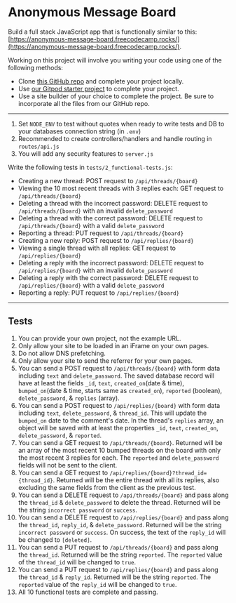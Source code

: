 # Anonymous Message Board
Build a full stack JavaScript app that is functionally similar to this: [https://anonymous-message-board.freecodecamp.rocks/](https://anonymous-message-board.freecodecamp.rocks/).

Working on this project will involve you writing your code using one of the following methods:

- Clone [this GitHub repo](https://github.com/freeCodeCamp/boilerplate-project-messageboard/) and complete your project locally.
- Use [our Gitpod starter project](https://gitpod.io/?autostart=true#https://github.com/freeCodeCamp/boilerplate-project-messageboard/) to complete your project.
- Use a site builder of your choice to complete the project. Be sure to incorporate all the files from our GitHub repo.

---

1. Set `NODE_ENV` to test without quotes when ready to write tests and DB to your databases connection string (in `.env`)
2. Recommended to create controllers/handlers and handle routing in `routes/api.js`
3. You will add any security features to `server.js`

Write the following tests in `tests/2_functional-tests.js`:

- Creating a new thread: POST request to `/api/threads/{board}`
- Viewing the 10 most recent threads with 3 replies each: GET request to `/api/threads/{board}`
- Deleting a thread with the incorrect password: DELETE request to `/api/threads/{board}` with an invalid `delete_password`
- Deleting a thread with the correct password: DELETE request to `/api/threads/{board}` with a valid `delete_password`
- Reporting a thread: PUT request to `/api/threads/{board}`
- Creating a new reply: POST request to `/api/replies/{board}`
- Viewing a single thread with all replies: GET request to `/api/replies/{board}`
- Deleting a reply with the incorrect password: DELETE request to `/api/replies/{board}` with an invalid `delete_password`
- Deleting a reply with the correct password: DELETE request to `/api/replies/{board}` with a valid `delete_password`
- Reporting a reply: PUT request to `/api/replies/{board}`

---

## Tests

1. You can provide your own project, not the example URL.
2. Only allow your site to be loaded in an iFrame on your own pages.
3. Do not allow DNS prefetching.
4. Only allow your site to send the referrer for your own pages.
5. You can send a POST request to `/api/threads/{board}` with form data including `text` and `delete_password`. The saved database record will have at least the fields `_id`, `text`, `created_on`(date & time), `bumped_on`(date & time, starts same as `created_on`), `reported` (boolean), `delete_password`, & `replies` (array).
6. You can send a POST request to `/api/replies/{board}` with form data including `text`, `delete_password`, & `thread_id`. This will update the `bumped_on` date to the comment's date. In the thread's `replies` array, an object will be saved with at least the properties `_id`, `text`, `created_on`, `delete_password`, & `reported`.
7. You can send a GET request to `/api/threads/{board}`. Returned will be an array of the most recent 10 bumped threads on the board with only the most recent 3 replies for each. The `reported` and `delete_password` fields will not be sent to the client.
8. You can send a GET request to `/api/replies/{board}?thread_id={thread_id}`. Returned will be the entire thread with all its replies, also excluding the same fields from the client as the previous test.
9. You can send a DELETE request to `/api/threads/{board}` and pass along the `thread_id` & `delete_password` to delete the thread. Returned will be the string `incorrect password` or `success`.
10. You can send a DELETE request to `/api/replies/{board}` and pass along the `thread_id`, `reply_id`, & `delete_password`. Returned will be the string `incorrect password` or `success`. On success, the text of the `reply_id` will be changed to `[deleted]`.
11. You can send a PUT request to `/api/threads/{board}` and pass along the `thread_id`. Returned will be the string `reported`. The `reported` value of the `thread_id` will be changed to `true`.
12. You can send a PUT request to `/api/replies/{board}` and pass along the `thread_id` & `reply_id`. Returned will be the string `reported`. The `reported` value of the `reply_id` will be changed to `true`.
13. All 10 functional tests are complete and passing.